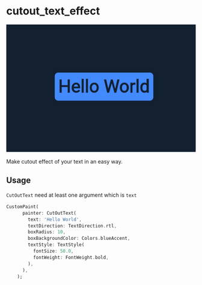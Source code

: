 # cutout_text_effect

<img src='https://raw.githubusercontent.com/lkrjangid1/cutout_text_effect/master/ex.png'>

Make cutout effect of your text in an easy way.

## Usage
`CutOutText` need at least one argument which is `text`

```dart
CustomPaint(
      painter: CutOutText(
        text: 'Hello World',
        textDirection: TextDirection.rtl,
        boxRadius: 10,
        boxBackgroundColor: Colors.blueAccent,
        textStyle: TextStyle(
          fontSize: 50.0,
          fontWeight: FontWeight.bold,
        ),
      ),
    );
```
